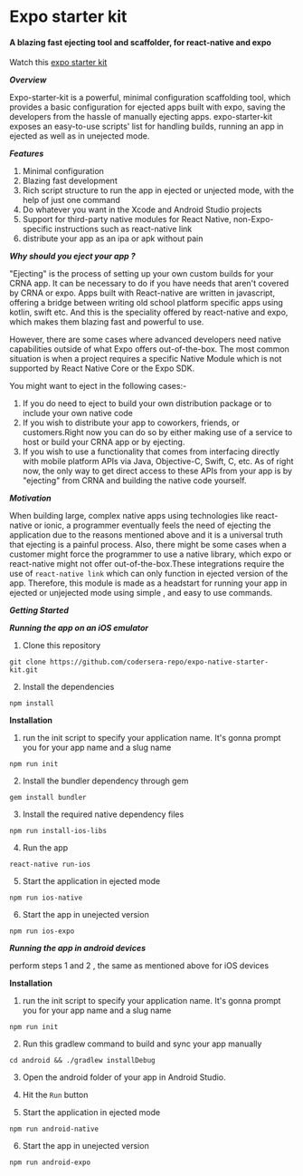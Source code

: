 # Expo starter kit

#### A blazing fast ejecting tool and scaffolder, for react-native and expo

Watch this [expo starter kit](https://youtu.be/Yscc0j6t35E)

***Overview***

Expo-starter-kit is a powerful, minimal configuration scaffolding tool, which provides a basic configuration for ejected apps built 
with expo, saving the developers from the hassle of manually ejecting apps. expo-starter-kit exposes an easy-to-use scripts' 
list for handling builds, running an app in ejected as well as in unejected mode.

***Features***

1. Minimal configuration
2. Blazing fast development
3. Rich script structure to run the app in ejected or unjected mode, with the help of just one command
4. Do whatever you want in the Xcode and Android Studio projects
5. Support for third-party native modules for React Native, non-Expo-specific instructions such as react-native link  
6. distribute your app as an ipa or apk without pain

***Why should you eject your app ?***

"Ejecting" is the process of setting up your own custom builds for your CRNA app. It can be necessary to do if you have needs that 
aren't covered by CRNA or expo. Apps built with React-native are written in javascript, offering a bridge between writing old school
platform specific apps using kotlin, swift etc. And this is the speciality offered by react-native and expo, which makes them blazing
fast and powerful to use.

However, there are some cases where advanced developers need native capabilities outside of what Expo offers out-of-the-box. 
The most common situation is when a project requires a specific Native Module which is not supported by React Native Core or the Expo 
SDK.

You might want to eject in the following cases:-
1. If you do need to eject to build your own distribution package or to include your own native code
2. If you wish to distribute your app to coworkers, friends, or customers.Right now you can do so by either making use 
   of a service to host or build your CRNA app or by ejecting.
3. If you wish to use a functionality that comes from interfacing directly with mobile platform APIs via Java, Objective-C, Swift, C,
   etc. As of right now, the only way to get direct access to these APIs from your app is by "ejecting" from CRNA and building the 
   native code yourself.


***Motivation***

When building large, complex native apps using technologies like react-native or ionic, a programmer eventually feels the need of 
ejecting  the application due to the reasons  mentioned above and it is a universal truth that ejecting is a painful process. 
Also, there might be some cases when a customer might force the programmer to use a native library, which expo or react-native might
not offer out-of-the-box.These integrations require the use of ``react-native link`` which can only function in ejected version of the app.
Therefore, this module is made as a headstart for running your app in ejected or unjejected mode using simple , and easy to use 
commands. 

***Getting Started***

***Running the app on an iOS emulator***

1. Clone this repository
 ```
git clone https://github.com/codersera-repo/expo-native-starter-kit.git 
```
2. Install the dependencies
 ```
 npm install
 ```

**Installation**

1. run the init script to specify your application name. It's gonna prompt you for your app name  and a slug name
 ```
npm run init
 ```
2. Install the bundler dependency through gem
 ```
 gem install bundler
 ```
3. Install the required native dependency files
 ```
 npm run install-ios-libs
 ```
 4. Run the app
 ```
 react-native run-ios
 ```
 5. Start the application in ejected mode
 ```
 npm run ios-native
 ```
 6. Start the app in unejected version
 ```
 npm run ios-expo
 ```
 
 ***Running the app in android devices***
 
 perform steps 1 and 2 , the same as mentioned above for iOS devices

**Installation**

1. run the init script to specify your application name. It's gonna prompt you for your app name  and a slug name
 ```
npm run init
 ```
2. Run this gradlew command to build and sync your app manually
 ```
cd android && ./gradlew installDebug
 ```
3. Open the android folder of your app in Android Studio. 

4. Hit the ``Run`` button 

5. Start the application in ejected mode
 ```
 npm run android-native
 ```
6. Start the app in unejected version
 ```
 npm run android-expo
 ```


